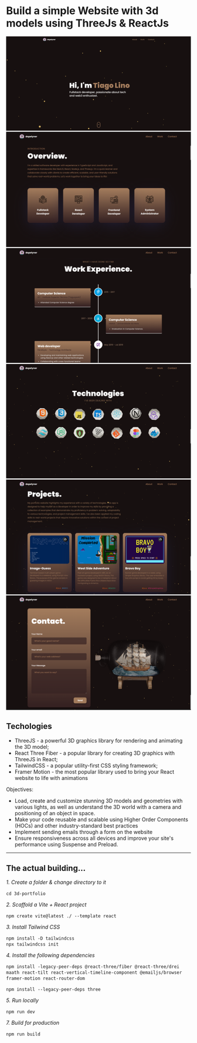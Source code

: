 # Build a simple Website with 3d models using ThreeJs & ReactJs

![alt text](https://github.com/dopelyner/3d-portfolio/blob/master/src/assets/showcase.png?raw=true)
![alt text](https://github.com/dopelyner/3d-portfolio/blob/master/src/assets/showcase01.png?raw=true)
![alt text](https://github.com/dopelyner/3d-portfolio/blob/master/src/assets/showcase02.png?raw=true)
![alt text](https://github.com/dopelyner/3d-portfolio/blob/master/src/assets/showcase03.png?raw=true)
![alt text](https://github.com/dopelyner/3d-portfolio/blob/master/src/assets/showcase04.png?raw=true)
![alt text](https://github.com/dopelyner/3d-portfolio/blob/master/src/assets/showcase05.png?raw=true)


##  Techologies 
- ThreeJS - a powerful 3D graphics library for rendering and animating the 3D model;
- React Three Fiber - a popular library for creating 3D graphics with ThreeJS in React;
- TailwindCSS - a popular utility-first CSS styling framework;
- Framer Motion - the most popular library used to bring your React website to life with animations

Objectives:

- Load, create and customize stunning 3D models and geometries with various lights, as well as understand the 3D world with a camera and positioning of an object in space.
- Make your code reusable and scalable using Higher Order Components (HOCs) and other industry-standard best practices
- Implement sending emails through a form on the website
- Ensure responsiveness across all devices and improve your site's performance using Suspense and Preload.

_______
## The actual building...

*1. Create a folder & change directory to it*
``` mkdir 3d-portfolio
cd 3d-portfolio
```

*2. Scaffold a Vite + React project*
```
npm create vite@latest ./ --template react
```

*3. Install Tailwind CSS*
```
npm install -D tailwindcss
npx tailwindcss init
```

*4. Install the following dependencies*
```
npm install -legacy-peer-deps @react-three/fiber @react-three/drei maath react-tilt react-vertical-timeline-component @emailjs/browser framer-motion react-router-dom
```
```
npm install --legacy-peer-deps three
```
*5. Run locally*
```
npm run dev
```

*7. Build for production*
```
npm run build
```